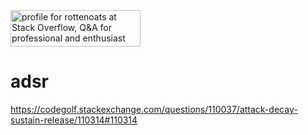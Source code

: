 <a href="https://stackoverflow.com/users/3589092/rottenoats">
<img src="https://stackoverflow.com/users/flair/3589092.png" width="208" height="58" alt="profile for rottenoats at Stack Overflow, Q&amp;A for professional and enthusiast programmers" title="profile for rottenoats at Stack Overflow, Q&amp;A for professional and enthusiast programmers">
</a>

# adsr

https://codegolf.stackexchange.com/questions/110037/attack-decay-sustain-release/110314#110314

